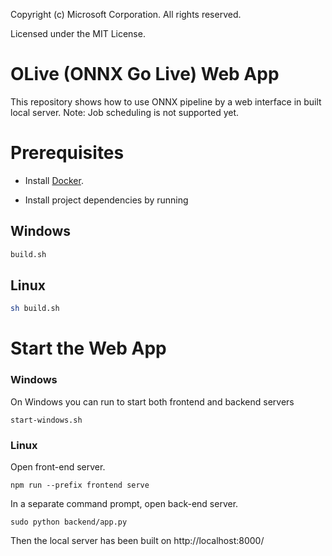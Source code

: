 Copyright (c) Microsoft Corporation. All rights reserved.

Licensed under the MIT License.


# OLive (ONNX Go Live) Web App

This repository shows how to use ONNX pipeline by a web interface in built local server. Note: Job scheduling is not supported yet. 

# Prerequisites
- Install [Docker](https://docs.docker.com/install/).

- Install project dependencies by running 
## Windows
```bash
build.sh
```

## Linux
```bash
sh build.sh
```

# Start the Web App
### Windows
On Windows you can run to start both frontend and backend servers
```
start-windows.sh

```

### Linux
Open front-end server.
```
npm run --prefix frontend serve
```

In a separate command prompt, open back-end server.
```
sudo python backend/app.py
```

Then the local server has been built on http://localhost:8000/
